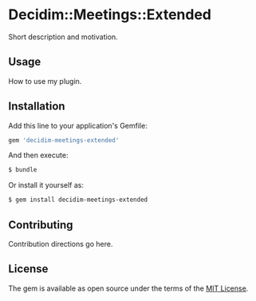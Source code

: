 # Decidim::Meetings::Extended
Short description and motivation.

## Usage
How to use my plugin.

## Installation
Add this line to your application's Gemfile:

```ruby
gem 'decidim-meetings-extended'
```

And then execute:
```bash
$ bundle
```

Or install it yourself as:
```bash
$ gem install decidim-meetings-extended
```

## Contributing
Contribution directions go here.

## License
The gem is available as open source under the terms of the [MIT License](http://opensource.org/licenses/MIT).
